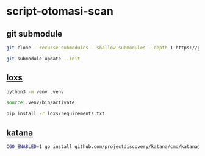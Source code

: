 # script-otomasi-scan

## git submodule

```sh
git clone --recurse-submodules --shallow-submodules --depth 1 https://github.com/yuandahanif/script-otomasi-scan
```

```sh
git submodule update --init
```

## [loxs](https://github.com/coffinxp/loxs)

```sh
python3 -m venv .venv

source .venv/bin/activate

pip install -r loxs/requirements.txt
```


## [katana](https://github.com/projectdiscovery/katana)

```sh
CGO_ENABLED=1 go install github.com/projectdiscovery/katana/cmd/katana@latest
```